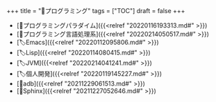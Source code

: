 +++
title = "📂プログラミング"
tags = ["TOC"]
draft = false
+++

-   [📂プログラミングパラダイム]({{<relref "20220116193313.md#" >}})
-   [📂プログラミング言語処理系]({{<relref "20220214050517.md#" >}})
-   [🏷Emacs]({{<relref "20220112095806.md#" >}})
-   [🏷Lisp]({{<relref "20220114080415.md#" >}})
-   [🏷JVM]({{<relref "20220214041241.md#" >}})
-   [🏷個人開発]({{<relref "20220119145227.md#" >}})
-   [📝adb]({{<relref "20211229061513.md#" >}})
-   [📝Sphinx]({{<relref "20211227052646.md#" >}})
